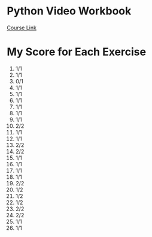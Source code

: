 # Python Video Workbook

[Course Link](https://confizlimited.udemy.com/course/python-video-workbook/learn/lecture/6187094#overview)

# My Score for Each Exercise

1. 1/1
2. 1/1
3. 0/1
4. 1/1
5. 1/1
6. 1/1
7. 1/1
8. 1/1
9. 1/1
10. 2/2
11. 1/1
12. 1/1
13. 2/2
14. 2/2
15. 1/1
16. 1/1
17. 1/1
18. 1/1
19. 2/2
20. 1/2
21. 1/2
22. 1/2
23. 2/2
24. 2/2
25. 1/1
26. 1/1
